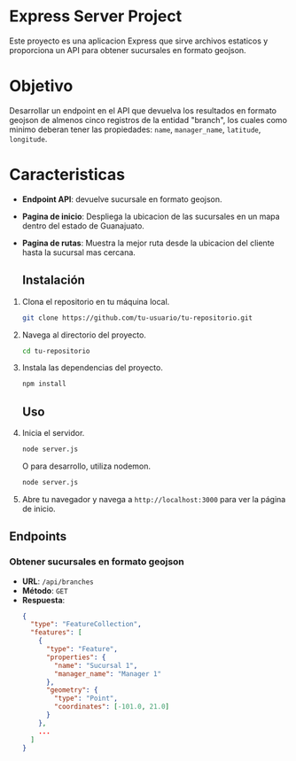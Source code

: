 # Express Server Project
Este proyecto es una aplicacion Express que sirve archivos estaticos y proporciona un API para obtener sucursales en formato geojson.

# Objetivo 
Desarrollar un endpoint en el API que devuelva los resultados en formato geojson de almenos cinco registros de la entidad "branch", los cuales como minimo deberan tener las propiedades: `name`, `manager_name`, `latitude`, `longitude`.

# Caracteristicas
- **Endpoint API**: devuelve sucursale en formato geojson.
- **Pagina de inicio**: Despliega la ubicacion de las sucursales en un mapa dentro del estado de Guanajuato.
- **Pagina de rutas**: Muestra la mejor ruta desde la ubicacion del cliente hasta la sucursal mas cercana.

  ## Instalación

1. Clona el repositorio en tu máquina local.
    ```sh
    git clone https://github.com/tu-usuario/tu-repositorio.git
    ```
2. Navega al directorio del proyecto.
    ```sh
    cd tu-repositorio
    ```
3. Instala las dependencias del proyecto.
    ```sh
    npm install
    ```

    ## Uso

1. Inicia el servidor.
    ```sh
    node server.js
    ```
    O para desarrollo, utiliza nodemon.
    ```sh
    node server.js
    ```
2. Abre tu navegador y navega a `http://localhost:3000` para ver la página de inicio.


## Endpoints

### Obtener sucursales en formato geojson

- **URL**: `/api/branches`
- **Método**: `GET`
- **Respuesta**: 
  ```json
  {
    "type": "FeatureCollection",
    "features": [
      {
        "type": "Feature",
        "properties": {
          "name": "Sucursal 1",
          "manager_name": "Manager 1"
        },
        "geometry": {
          "type": "Point",
          "coordinates": [-101.0, 21.0]
        }
      },
      ...
    ]
  }


